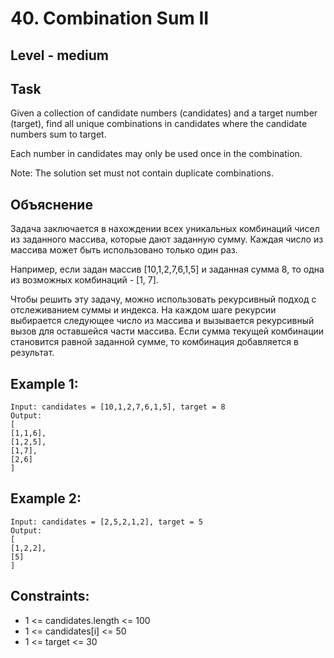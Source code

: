 # 40. Combination Sum II


## Level - medium


## Task
Given a collection of candidate numbers (candidates) and a target number (target), find all unique combinations in candidates where the candidate numbers sum to target.

Each number in candidates may only be used once in the combination.

Note: The solution set must not contain duplicate combinations.


## Объяснение
Задача заключается в нахождении всех уникальных комбинаций чисел из заданного массива, которые дают заданную сумму. 
Каждая число из массива может быть использовано только один раз.

Например, если задан массив [10,1,2,7,6,1,5] и заданная сумма 8, то одна из возможных комбинаций - [1, 7].

Чтобы решить эту задачу, можно использовать рекурсивный подход с отслеживанием суммы и индекса. 
На каждом шаге рекурсии выбирается следующее число из массива и вызывается рекурсивный вызов для оставшейся части массива. 
Если сумма текущей комбинации становится равной заданной сумме, то комбинация добавляется в результат.


## Example 1:
````
Input: candidates = [10,1,2,7,6,1,5], target = 8
Output:
[
[1,1,6],
[1,2,5],
[1,7],
[2,6]
]
````


## Example 2:
````
Input: candidates = [2,5,2,1,2], target = 5
Output:
[
[1,2,2],
[5]
]
````


## Constraints:
- 1 <= candidates.length <= 100
- 1 <= candidates[i] <= 50
- 1 <= target <= 30
